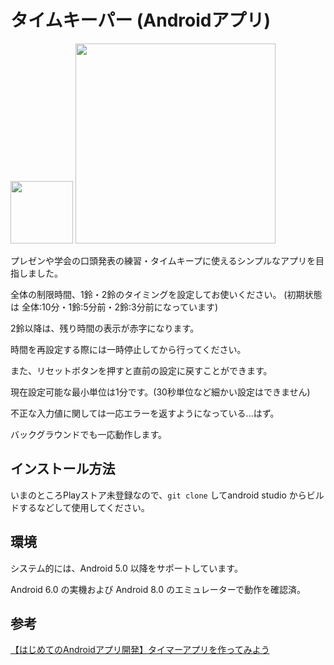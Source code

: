 
# タイムキーパー (Androidアプリ)  

<img src="https://user-images.githubusercontent.com/16556629/64978540-ba3fba00-d8f0-11e9-881f-3c6d644a58e5.png" width="100px">

<img src="https://user-images.githubusercontent.com/16556629/64977173-dc840880-d8ed-11e9-8626-7b3e2a9d0ac3.JPG" width="320px">

プレゼンや学会の口頭発表の練習・タイムキープに使えるシンプルなアプリを目指しました。  

全体の制限時間、1鈴・2鈴のタイミングを設定してお使いください。 (初期状態は 全体:10分・1鈴:5分前・2鈴:3分前になっています)  

2鈴以降は、残り時間の表示が赤字になります。  

時間を再設定する際には一時停止してから行ってください。  

また、リセットボタンを押すと直前の設定に戻すことができます。  

現在設定可能な最小単位は1分です。(30秒単位など細かい設定はできません)  

不正な入力値に関しては一応エラーを返すようになっている...はず。  

バックグラウンドでも一応動作します。  

## インストール方法  

いまのところPlayストア未登録なので、`git clone` してandroid studio からビルドするなどして使用してください。  
  
  
## 環境  

システム的には、Android 5.0 以降をサポートしています。  

Android 6.0 の実機および Android 8.0 のエミュレーターで動作を確認済。  
  
## 参考  

[【はじめてのAndroidアプリ開発】タイマーアプリを作ってみよう](https://blog.codecamp.jp/android-app-development-1)
